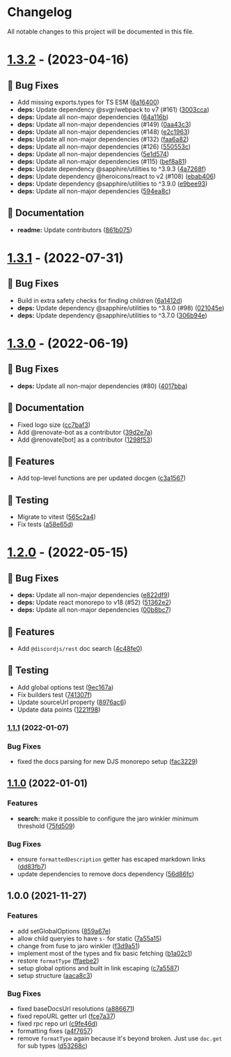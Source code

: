 # Changelog

All notable changes to this project will be documented in this file.

# [1.3.2](https://github.com/favna/discordjs-docs-parser/compare/v1.3.1...v1.3.2) - (2023-04-16)

## 🐛 Bug Fixes

- Add missing exports.types for TS ESM ([6a16400](https://github.com/favna/discordjs-docs-parser/commit/6a1640041c31c12aadffbb415924d9fff48c2323))
- **deps:** Update dependency @svgr/webpack to v7 (#161) ([3003cca](https://github.com/favna/discordjs-docs-parser/commit/3003cca6a9b4dbbc67cbd8746e7bc4e88e8c306e))
- **deps:** Update all non-major dependencies ([64a116b](https://github.com/favna/discordjs-docs-parser/commit/64a116b6c494e0ac648a6de46ca6bc3233494172))
- **deps:** Update all non-major dependencies (#149) ([0aa43c3](https://github.com/favna/discordjs-docs-parser/commit/0aa43c3f0754bb877f26eaf36cc036918203bfe7))
- **deps:** Update all non-major dependencies (#148) ([e2c1963](https://github.com/favna/discordjs-docs-parser/commit/e2c196328709a7c3e27fa11914bafb1575619efe))
- **deps:** Update all non-major dependencies (#132) ([faa6a82](https://github.com/favna/discordjs-docs-parser/commit/faa6a8253d793e32d1b39a41c75fc829a521db2f))
- **deps:** Update all non-major dependencies (#126) ([550553c](https://github.com/favna/discordjs-docs-parser/commit/550553c5ef4a78654215fc7a2cb735ca5e1e9fc2))
- **deps:** Update all non-major dependencies ([5e1d574](https://github.com/favna/discordjs-docs-parser/commit/5e1d57497b8d31b73d35b0768552be29b9a3aad6))
- **deps:** Update all non-major dependencies (#115) ([bef8a81](https://github.com/favna/discordjs-docs-parser/commit/bef8a81430ce46c39cbd2546404560b9ab1a891c))
- **deps:** Update dependency @sapphire/utilities to ^3.9.3 ([4a7268f](https://github.com/favna/discordjs-docs-parser/commit/4a7268fde56834e1ae0ab60d3c6b8e406228c126))
- **deps:** Update dependency @heroicons/react to v2 (#108) ([ebab406](https://github.com/favna/discordjs-docs-parser/commit/ebab406ce10733b779eded37b2de5492ba2f833b))
- **deps:** Update dependency @sapphire/utilities to ^3.9.0 ([e9bee93](https://github.com/favna/discordjs-docs-parser/commit/e9bee93c70241105c087c86cf52c4f4cbea8c12b))
- **deps:** Update all non-major dependencies ([594ea8c](https://github.com/favna/discordjs-docs-parser/commit/594ea8c74cf6bd1a3a1b22cbbb7c21e4cf4d9161))

## 📝 Documentation

- **readme:** Update contributors ([861b075](https://github.com/favna/discordjs-docs-parser/commit/861b075c11c511d233a0258ee12d6c7009d00e03))

# [1.3.1](https://github.com/favna/discordjs-docs-parser/compare/v1.3.0...v1.3.1) - (2022-07-31)

## 🐛 Bug Fixes

- Build in extra safety checks for finding children ([6a1412d](https://github.com/favna/discordjs-docs-parser/commit/6a1412d25eaabf0ac323e0171e227e4e2442804c))
- **deps:** Update dependency @sapphire/utilities to ^3.8.0 (#98) ([021045e](https://github.com/favna/discordjs-docs-parser/commit/021045e06591719b5d5d3b34c0c31794b9db36ad))
- **deps:** Update dependency @sapphire/utilities to ^3.7.0 ([306b94e](https://github.com/favna/discordjs-docs-parser/commit/306b94ea8b1cf01e2ce04be40041e99a30fd1dd2))

# [1.3.0](https://github.com/favna/discordjs-docs-parser/compare/v1.2.0...v1.3.0) - (2022-06-19)

## 🐛 Bug Fixes

- **deps:** Update all non-major dependencies (#80) ([4017bba](https://github.com/favna/discordjs-docs-parser/commit/4017bbad0c316942c932145bd694ca0222edd8ce))

## 📝 Documentation

- Fixed logo size ([cc7baf3](https://github.com/favna/discordjs-docs-parser/commit/cc7baf3cf7552da0273af6c97d60b9367b1df36d))
- Add @renovate-bot as a contributor ([39d2e7a](https://github.com/favna/discordjs-docs-parser/commit/39d2e7a9fbfc9ddcae379037fd0bffc88e3c26b2))
- Add @renovate[bot] as a contributor ([1298f53](https://github.com/favna/discordjs-docs-parser/commit/1298f5320cfdf50e80e3fe1439b5b4977fdbdd44))

## 🚀 Features

- Add top-level functions are per updated docgen ([c3a1567](https://github.com/favna/discordjs-docs-parser/commit/c3a1567595ef9321a158843889fe0d1dd6ca4952))

## 🧪 Testing

- Migrate to vitest ([565c2a4](https://github.com/favna/discordjs-docs-parser/commit/565c2a48a5f1999745ad11815fe3ce8287f8641f))
- Fix tests ([a58e65d](https://github.com/favna/discordjs-docs-parser/commit/a58e65d1d29176f4c9c29d2ecdf3966011dd28d0))

# [1.2.0](https://github.com/favna/discordjs-docs-parser/compare/v1.1.1...v1.2.0) - (2022-05-15)

## 🐛 Bug Fixes

- **deps:** Update all non-major dependencies ([e822df9](https://github.com/favna/discordjs-docs-parser/commit/e822df9605f6bd049b3adbcdfdaef9233a0adc44))
- **deps:** Update react monorepo to v18 (#52) ([51362e2](https://github.com/favna/discordjs-docs-parser/commit/51362e28abfab93a1041dc1c40395dda16ede4fd))
- **deps:** Update all non-major dependencies ([00b8bc7](https://github.com/favna/discordjs-docs-parser/commit/00b8bc7a8856b3936dbfd84a944df0bbba0433c4))

## 🚀 Features

- Add `@discordjs/rest` doc search ([4c48fe0](https://github.com/favna/discordjs-docs-parser/commit/4c48fe04241a9b68839caf163ea7021cf5cdf90a))

## 🧪 Testing

- Add global options test ([9ec167a](https://github.com/favna/discordjs-docs-parser/commit/9ec167a5974614bf9a8008540d7b40d3754b213f))
- Fix builders test ([741307f](https://github.com/favna/discordjs-docs-parser/commit/741307f84d6bbdb53fd0911370bd6a7cfd52bae8))
- Update sourceUrl property ([8976ac6](https://github.com/favna/discordjs-docs-parser/commit/8976ac680eef39b80c0d53626e954872a7850b14))
- Update data points ([1221f98](https://github.com/favna/discordjs-docs-parser/commit/1221f983b8f6cd986080be7dfed0ee146c041309))

### [1.1.1](https://github.com/favna/discordjs-docs-parser/compare/v1.1.0...v1.1.1) (2022-01-07)

### Bug Fixes

- fixed the docs parsing for new DJS monorepo setup ([fac3229](https://github.com/favna/discordjs-docs-parser/commit/fac3229d0804f4df1fc6f4f632841ad24e4c14f8))

## [1.1.0](https://github.com/favna/discordjs-docs-parser/compare/v1.0.0...v1.1.0) (2022-01-01)

### Features

- **search:** make it possible to configure the jaro winkler minimum threshold ([75fd509](https://github.com/favna/discordjs-docs-parser/commit/75fd509f2db8ebf1f820ce3cbcaf1ad942e723dc))

### Bug Fixes

- ensure `formattedDescription` getter has escaped markdown links ([dd83fb7](https://github.com/favna/discordjs-docs-parser/commit/dd83fb7c743305be089eccc35f5f9e5abfe3d318))
- update dependencies to remove docs dependency ([56d86fc](https://github.com/favna/discordjs-docs-parser/commit/56d86fc2fa0b45a4a7fa732befda26f77ae9cb60))

## 1.0.0 (2021-11-27)

### Features

- add setGlobalOptions ([859a67e](https://github.com/favna/discordjs-docs-parser/commit/859a67eabe1fe7753727fa502f83c57930ea6d79))
- allow child queryies to have `s-` for static ([7a55a15](https://github.com/favna/discordjs-docs-parser/commit/7a55a150260533de2361a3c1e03ccdbec272250f))
- change from fuse to jaro winkler ([f3d9a51](https://github.com/favna/discordjs-docs-parser/commit/f3d9a518f1ce81e5617c8ef35ec9ff41af727bee))
- implement most of the types and fix basic fetching ([b1a02c1](https://github.com/favna/discordjs-docs-parser/commit/b1a02c1fef229eaf393fec1688dc0d763413a864))
- restore `formatType` ([ffaebe2](https://github.com/favna/discordjs-docs-parser/commit/ffaebe2a4bc72e2b725d55214bfd438e98f3a59a))
- setup global options and built in link escaping ([c7a5587](https://github.com/favna/discordjs-docs-parser/commit/c7a5587c00b94a68ddfcd84d6307d5b17ab9953a))
- setup structure ([aaca8c3](https://github.com/favna/discordjs-docs-parser/commit/aaca8c3f38d94beb1223ec18e76c42b79b92edb9))

### Bug Fixes

- fixed baseDocsUrl resolutions ([a886671](https://github.com/favna/discordjs-docs-parser/commit/a88667184aaf323f39964cdc467cf5c5ac60ad71))
- fixed repoURL getter url ([fce7a37](https://github.com/favna/discordjs-docs-parser/commit/fce7a3766625c7d415c528909cb50d7ef64d3145))
- fixed rpc repo url ([c9fe46d](https://github.com/favna/discordjs-docs-parser/commit/c9fe46d1f4aa5162f50faecd87e44aa365d9417b))
- formatting fixes ([a4f7657](https://github.com/favna/discordjs-docs-parser/commit/a4f765788e842b9d997376acb6a93c4bf7946498))
- remove `formatType` again because it's beyond broken. Just use `doc.get` for sub types ([d53268c](https://github.com/favna/discordjs-docs-parser/commit/d53268cfe5696de8cdcc83bf2622ce380abc5848))
